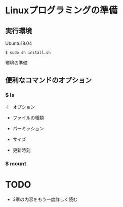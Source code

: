# Linuxプログラミングの準備

## 実行環境

Ubuntu18.04

```
$ sudo sh install.sh
```

環境の準備

## 便利なコマンドのオプション

### $ ls

-l　オプション

- ファイルの種類

- パーミッション

- サイズ

- 更新時刻

### $ mount

# TODO

- 3章の内容をもう一度詳しく読む